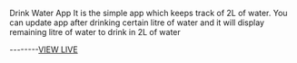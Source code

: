 Drink Water App
It is the simple app which keeps track of 2L of water.
You can update app after drinking certain litre of water and it will display remaining litre of water to drink in 2L of water


--------[VIEW LIVE](https://sushantbudhathoki.github.io/Clock/)
